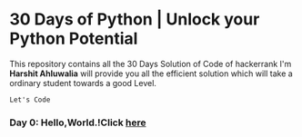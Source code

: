 # 30 Days of Python | Unlock your Python Potential
This repository contains all the 30 Days Solution of Code of hackerrank 
I'm **Harshit Ahluwalia** will provide you all the efficient solution which will take a ordinary student towards a good Level.

```
Let's Code 
```

### Day 0: Hello,World.!Click [here]()

